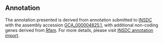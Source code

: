 

Annotation
----------

The annotation presented is derived from annotation submitted to
[INSDC](http://www.insdc.org) with the assembly accession
[GCA\_000004825.1](http://www.ebi.ac.uk/ena/data/view/GCA_000004825.1),
with additional non-coding genes derived from
[Rfam](http://rfam.xfam.org/). For more details, please visit [INSDC
annotation
import](http://ensemblgenomes.org/info/data/insdc_annotation).
